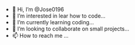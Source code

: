 - 👋 Hi, I’m @Jose0196
- 👀 I’m interested in lear how to code...
- 🌱 I’m currently learning coding...
- 💞️ I’m looking to collaborate on small projects...
- 📫 How to reach me ...

<!---
Jose0196/Jose0196 is a ✨ special ✨ repository because its `README.md` (this file) appears on your GitHub profile.
You can click the Preview link to take a look at your changes.
--->
